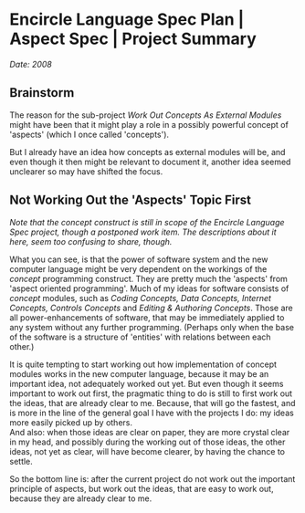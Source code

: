 ﻿Encircle Language Spec Plan | Aspect Spec | Project Summary
===========================================================

*Date: 2008*

Brainstorm
----------

The reason for the sub-project *Work Out Concepts As External Modules* might have been that it might play a role in a possibly powerful concept of 'aspects' (which I once called 'concepts').

But I already have an idea how concepts as external modules will be, and even though it then might be relevant to document it, another idea seemed unclearer so may have shifted the focus.


Not Working Out the 'Aspects' Topic First
-----------------------------------------

*Note that the concept construct is still in scope of the Encircle Language Spec project, though a postponed work item. The descriptions about it here, seem too confusing to share, though.*

What you can see, is that the power of software system and the new computer language might be very dependent on the workings of the *concept* programming construct. They are pretty much the 'aspects' from 'aspect oriented programming'. Much of my ideas for software consists of *concept* modules, such as *Coding Concepts, Data Concepts, Internet Concepts, Controls Concepts* and *Editing & Authoring Concepts*. Those are all power-enhancements of software, that may be immediately applied to any system without any further programming. (Perhaps only when the base of the software is a structure of 'entities' with relations between each other.)

It is quite tempting to start working out how implementation of concept modules works in the new computer language, because it may be an important idea, not adequately worked out yet. But even though it seems important to work out first, the pragmatic thing to do is still to first work out the ideas, that are already clear to me. Because, that will go the fastest, and is more in the line of the general goal I have with the projects I do: my ideas more easily picked up by others.  
And also: when those ideas are clear on paper, they are more crystal clear in my head, and possibly during the working out of those ideas, the other ideas, not yet as clear, will have become clearer, by having the chance to settle.

So the bottom line is: after the current project do not work out the important principle of aspects, but work out the ideas, that are easy to work out, because they are already clear to me.